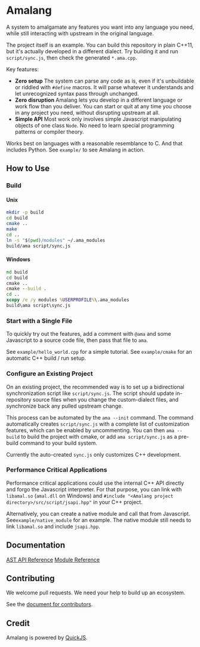 # Amalang

A system to amalgamate any features you want into any language you need, while still interacting with upstream in the original language.

The project itself is an example. You can build this repository in plain C++11, but it's actually developed in a different dialect. Try building it and run `script/sync.js`, then check the generated `*.ama.cpp`.

Key features:
- **Zero setup** The system can parse any code as is, even if it's unbuildable or riddled with `#define` macros. It will parse whatever it understands and let unrecognized syntax pass through unchanged.
- **Zero disruption** Amalang lets you develop in a different language or work flow than you deliver. You can start or quit at any time you choose in any project you need, without disrupting upstream at all.
- **Simple API** Most work only involves simple Javascript manipulating objects of one class `Node`. No need to learn special programming patterns or compiler theory.

Works best on languages with a reasonable resemblance to C. And that includes Python. See `example/` to see Amalang in action.

## How to Use

### Build

#### Unix

```sh
mkdir -p build
cd build
cmake ..
make
cd ..
ln -s "$(pwd)/modules" ~/.ama_modules
build/ama script/sync.js
```

#### Windows

```bat
md build
cd build
cmake ..
cmake --build .
cd ..
xcopy /e /y modules %USERPROFILE%\.ama_modules
build\ama script\sync.js
```

### Start with a Single File

To quickly try out the features, add a comment with `@ama` and some Javascript to a source code file, then pass that file to `ama`.

See `example/hello_world.cpp` for a simple tutorial. See `example/cmake` for an automatic C++ build / run setup.

### Configure an Existing Project

On an existing project, the recommended way is to set up a bidirectional synchronization script like `script/sync.js`. The script should update in-repository source files when you change the custom-dialect files, and synchronize back any pulled upstream change.

This process can be automated by the `ama --init` command. The command automatically creates `script/sync.js` with a complete list of customization features, which can be enabled by uncommenting. You can then `ama --build` to build the project with cmake, or add `ama script/sync.js` as a pre-build command to your build system.

Currently the auto-created `sync.js` only customizes C++ development.

### Performance Critical Applications

Performance critical applications could use the internal C++ API directly and forgo the Javascript interpreter. For that purpose, you can link with `libamal.so` (`amal.dll` on Windows) and `#include "<Amalang project directory>/src/script/jsapi.hpp"` in your C++ project.

Alternatively, you can create a native module and call that from Javascript. See`example/native_module` for an example. The native module still needs to link `libamal.so` and include `jsapi.hpp`.

## Documentation

[AST API Reference](doc/api_node.md)
[Module Reference](doc/api_module.md)

## Contributing

We welcome pull requests. We need your help to build up an ecosystem.

See the [document for contributors](doc/contrib.md).

## Credit

Amalang is powered by [QuickJS](https://bellard.org/quickjs/).
